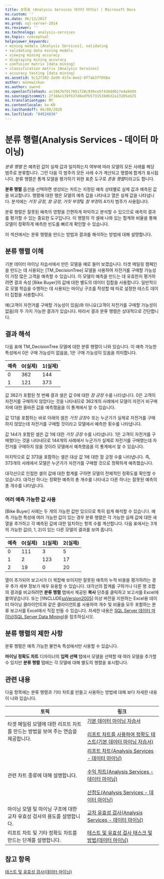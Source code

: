 ```yaml
---
title: 분류표 (Analysis Services 데이터 마이닝) | Microsoft Docs
ms.custom: ''
ms.date: 06/13/2017
ms.prod: sql-server-2014
ms.reviewer: ''
ms.technology: analysis-services
ms.topic: conceptual
helpviewer_keywords:
- mining models [Analysis Services], validating
- validating data mining models
- viewing mining accuracy
- displaying mining accuracy
- confusion matrix [data mining]
- classification matrix [Analysis Services]
- accuracy testing [data mining]
ms.assetid: 5c12f202-2ed9-41fa-bee2-0f7ab3ff058a
author: minewiskan
ms.author: owend
ms.openlocfilehash: ac1067bf817051f28c939ce5f438dd617e4a9495
ms.sourcegitcommit: 2f166e139f637d6edfb5731510d632a13205eb25
ms.translationtype: MT
ms.contentlocale: ko-KR
ms.lasthandoff: 06/08/2020
ms.locfileid: "84524836"
---
```

# <a name="classification-matrix-analysis-services---data-mining"></a>분류 행렬(Analysis Services - 데이터 마이닝)
  *분류 행렬* 은 예측된 값이 실제 값과 일치하는지 여부에 따라 모델의 모든 사례를 해당 범주로 분류합니다. 그런 다음 각 범주의 모든 사례 수가 계산되고 행렬에 합계가 표시됩니다. 분류 행렬은 통계 모델을 평가하기 위한 표준 도구로 *혼동 행렬*이라고도 합니다.  
  
 **분류 행렬** 옵션을 선택하면 생성되는 차트는 지정된 예측 상태별로 실제 값과 예측된 값을 비교합니다. 행렬에 대한 행은 모델의 예측 값을 나타내고 열은 실제 값을 나타냅니다. 분석에는 *거짓 긍정*, *참 긍정*, *거짓 부정*및 *참 부정*의 4가지 범주가 사용됩니다.  
  
 분류 행렬은 잘못된 예측의 영향을 간편하게 파악하고 분석할 수 있으므로 예측의 결과를 평가할 수 있는 중요한 도구입니다. 이 행렬의 각 셀에 나와 있는 합계와 비율을 통해 모델이 정확하게 예측한 빈도를 빠르게 확인할 수 있습니다.  
  
 이 섹션에서는 분류 행렬을 만드는 방법과 결과를 해석하는 방법에 대해 설명합니다.  
  
## <a name="understanding-the-classification-matrix"></a>분류 행렬 이해  
 기본 데이터 마이닝 자습서에서 만든 모델을 예로 들어 보겠습니다. 타겟 메일링 캠페인을 만드는 데 사용되는 [TM_DecisionTree] 모델을 사용하여 자전거를 구매할 가능성이 가장 많은 고객을 예측할 수 있습니다. 이 모델이 예측을 만드는 데 유효한지 평가하려면 결과 속성 [Bike Buyer]의 값에 대한 별도의 데이터 집합을 사용합니다. 일반적으로 모델 학습을 수행하는 데 사용되는 마이닝 구조를 작성할 때 따로 설정한 테스트 데이터 집합을 사용합니다.  
  
 예(고객이 자전거를 구매할 가능성이 있음)와 아니요(고객이 자전거를 구매할 가능성이 없음)의 두 가지 가능한 결과가 있습니다. 따라서 결과 분류 행렬은 상대적으로 간단합니다.  
  
## <a name="interpreting-the-results"></a>결과 해석  
 다음 표에 TM_DecisionTree 모델에 대한 분류 행렬이 나와 있습니다. 이 예측 가능한 특성에서 0은 구매 가능성이 없음을, 1은 구매 가능성이 있음을 의미합니다.  
  
|예측|0(실제)|1(실제)|  
|---------------|------------------|------------------|  
|0|362|144|  
|1|121|373|  
  
 값 362가 포함된 첫 번째 결과 셀은 값 0에 대한 *참 긍정* 수를 나타냅니다. 0은 고객이 자전거를 구매하지 않았다는 것을 나타내므로 362개의 사례에서 모델이 자전거 비구매자에 대한 올바른 값을 예측했음을 이 통계에서 알 수 있습니다.  
  
 값 121을 포함하는 바로 아래의 셀은 *거짓 긍정*수 또는 누군가가 실제로 자전거를 구매하지 않았는데 자전거를 구매할 것이라고 모델에서 예측한 횟수를 나타냅니다.  
  
 값 144가 포함된 셀은 값 1에 대한 *거짓 긍정* 수를 나타냅니다. 1은 고객이 자전거를 구매했다는 것을 나타내므로 144개의 사례에서 누군가가 실제로 자전거를 구매했는데 자전거를 구매하지 않을 것이라 모델에서 예측했음을 이 통계에서 알 수 있습니다.  
  
 마지막으로 값 373을 포함하는 셀은 대상 값 1에 대한 참 긍정 수를 나타냅니다. 즉, 373개의 사례에서 모델은 누군가가 자전거를 구매할 것으로 정확하게 예측했습니다.  
  
 대각선으로 인접한 셀의 값에 대한 합계를 구하면 모델의 전체적인 정확도를 확인할 수 있습니다. 대각선 하나는 정확한 예측의 총 개수를 나타내고 다른 하나는 잘못된 예측의 총 개수를 나타냅니다.  
  
### <a name="using-multiple-predictable-values"></a>여러 예측 가능한 값 사용  
 [Bike Buyer] 사례는 두 개의 가능한 값만 있으므로 특히 쉽게 해석할 수 있습니다. 예측 가능한 특성에 여러 가능한 값이 있는 경우 분류 행렬은 각 가능한 실제 값에 대한 새 열을 추가하고 각 예측된 값에 대한 일치하는 항목 수를 계산합니다. 다음 표에서는 3개의 가능한 값(0, 1, 2)이 있는 다른 모델의 결과를 보여 줍니다.  
  
|예측|0(실제)|1(실제)|2(실제)|  
|---------------|------------------|------------------|------------------|  
|0|111|3|5|  
|1|2|123|17|  
|2|19|0|20|  
  
 열이 추가되어 보고서가 더 복잡해 보이지만 잘못된 예측의 누적 비용을 평가하려는 경우 추가 세부 정보가 매우 유용할 수 있습니다. 대각선의 합계를 구하거나 다른 행 조합의 결과를 비교하려면 **분류 행렬** 탭에서 제공된 **복사** 단추를 클릭하고 보고서를 Excel에 붙여넣습니다. 또는 [!INCLUDE[ssVersion2005](../../includes/ssversion2005-md.md)] 이상 버전을 지원하는 Excel용 데이터 마이닝 클라이언트와 같은 클라이언트를 사용하여 개수 및 비율을 모두 포함하는 분류 보고서를 Excel에서 직접 만들 수 있습니다. 자세한 내용은 [SQL Server 데이터 마이닝(SQL Server Data Mining)](https://go.microsoft.com/fwlink/?LinkID=77733)을 참조하십시오.  
  
## <a name="restrictions-on-the-classification-matrix"></a>분류 행렬의 제한 사항  
 분류 행렬은 예측 가능한 불연속 특성에서만 사용할 수 있습니다.  
  
 **마이닝 정확도 차트** 디자이너의 **입력 선택** 탭에서 모델을 선택할 때 여러 모델을 추가할 수 있지만 **분류 행렬** 탭에는 각 모델에 대해 별도의 행렬을 표시합니다.  
  
## <a name="related-content"></a>관련 내용  
 다음 항목에는 분류 행렬과 기타 차트를 만들고 사용하는 방법에 대해 보다 자세한 내용이 나와 있습니다.  
  
|토픽|링크|  
|------------|-----------|  
|타겟 메일링 모델에 대한 리프트 차트를 만드는 방법을 보여 주는 연습을 제공합니다.|[기본 데이터 마이닝 자습서](../../tutorials/basic-data-mining-tutorial.md)<br /><br /> [리프트 차트를 사용하여 정확도 테스트&#40;기본 데이터 마이닝 자습서&#41;](../../tutorials/testing-accuracy-with-lift-charts-basic-data-mining-tutorial.md)|  
|관련 차트 종류에 대해 설명합니다.|[리프트 차트&#40;Analysis Services - 데이터 마이닝&#41;](lift-chart-analysis-services-data-mining.md)<br /><br /> [수익 차트&#40;Analysis Services - 데이터 마이닝&#41;](profit-chart-analysis-services-data-mining.md)<br /><br /> [산점도&#40;Analysis Services - 데이터 마이닝&#41;](scatter-plot-analysis-services-data-mining.md)|  
|마이닝 모델 및 마이닝 구조에 대한 교차 유효성 검사의 용도를 설명합니다.|[교차 유효성 검사&#40;Analysis Services - 데이터 마이닝&#41;](cross-validation-analysis-services-data-mining.md)|  
|리프트 차트 및 기타 정확도 차트를 만드는 단계를 설명합니다.|[테스트 및 유효성 검사 태스크 및 방법&#40;데이터 마이닝&#41;](testing-and-validation-tasks-and-how-tos-data-mining.md)|  
  
## <a name="see-also"></a>참고 항목  
 [테스트 및 유효성 검사&#40;데이터 마이닝&#41;](testing-and-validation-data-mining.md)  
  
  

